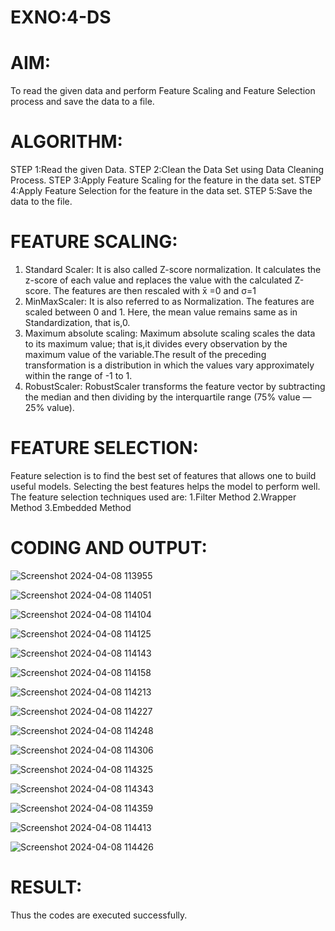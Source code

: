 # EXNO:4-DS
# AIM:
To read the given data and perform Feature Scaling and Feature Selection process and save the
data to a file.

# ALGORITHM:
STEP 1:Read the given Data.
STEP 2:Clean the Data Set using Data Cleaning Process.
STEP 3:Apply Feature Scaling for the feature in the data set.
STEP 4:Apply Feature Selection for the feature in the data set.
STEP 5:Save the data to the file.

# FEATURE SCALING:
1. Standard Scaler: It is also called Z-score normalization. It calculates the z-score of each value and replaces the value with the calculated Z-score. The features are then rescaled with x̄ =0 and σ=1
2. MinMaxScaler: It is also referred to as Normalization. The features are scaled between 0 and 1. Here, the mean value remains same as in Standardization, that is,0.
3. Maximum absolute scaling: Maximum absolute scaling scales the data to its maximum value; that is,it divides every observation by the maximum value of the variable.The result of the preceding transformation is a distribution in which the values vary approximately within the range of -1 to 1.
4. RobustScaler: RobustScaler transforms the feature vector by subtracting the median and then dividing by the interquartile range (75% value — 25% value).

# FEATURE SELECTION:
Feature selection is to find the best set of features that allows one to build useful models. Selecting the best features helps the model to perform well.
The feature selection techniques used are:
1.Filter Method
2.Wrapper Method
3.Embedded Method

# CODING AND OUTPUT:

![Screenshot 2024-04-08 113955](https://github.com/Srikaavyaathamizh/EXNO-4-DS/assets/144870938/e3aec25a-43e5-4fd5-9076-c4eb34a5a9d9)

![Screenshot 2024-04-08 114051](https://github.com/Srikaavyaathamizh/EXNO-4-DS/assets/144870938/7f2fa0c2-bb64-4701-9109-787a8d173a81)

![Screenshot 2024-04-08 114104](https://github.com/Srikaavyaathamizh/EXNO-4-DS/assets/144870938/d78ce1bc-356f-4d2d-bfe6-4755315ff749)

![Screenshot 2024-04-08 114125](https://github.com/Srikaavyaathamizh/EXNO-4-DS/assets/144870938/60626428-b17e-455a-9f59-77eb18088bc9)

![Screenshot 2024-04-08 114143](https://github.com/Srikaavyaathamizh/EXNO-4-DS/assets/144870938/6b9b6d6e-a250-4022-8d2f-5fc8a8020f1f)

![Screenshot 2024-04-08 114158](https://github.com/Srikaavyaathamizh/EXNO-4-DS/assets/144870938/4bd02924-4951-4449-875d-eaf4f79c8e5d)

![Screenshot 2024-04-08 114213](https://github.com/Srikaavyaathamizh/EXNO-4-DS/assets/144870938/e33dfbf6-b3b2-442c-a67e-0f514eb2a842)

![Screenshot 2024-04-08 114227](https://github.com/Srikaavyaathamizh/EXNO-4-DS/assets/144870938/c4eb3f26-bbdf-45bd-b234-a43a5cbb7023)

![Screenshot 2024-04-08 114248](https://github.com/Srikaavyaathamizh/EXNO-4-DS/assets/144870938/81d1e3d8-c6c5-4f15-b48d-6d2145020f86)

![Screenshot 2024-04-08 114306](https://github.com/Srikaavyaathamizh/EXNO-4-DS/assets/144870938/ce3d156b-5889-4dd0-a744-fc816129eec1)

![Screenshot 2024-04-08 114325](https://github.com/Srikaavyaathamizh/EXNO-4-DS/assets/144870938/1891ef90-5e09-4b51-93be-3a1f3788607e)

![Screenshot 2024-04-08 114343](https://github.com/Srikaavyaathamizh/EXNO-4-DS/assets/144870938/7fb80b29-5939-460c-99bc-6b6a3b9c00b6)


![Screenshot 2024-04-08 114359](https://github.com/Srikaavyaathamizh/EXNO-4-DS/assets/144870938/3c03853d-6de0-44c5-80fb-e6cc27b736da)

![Screenshot 2024-04-08 114413](https://github.com/Srikaavyaathamizh/EXNO-4-DS/assets/144870938/d823ce66-c058-4c1c-b066-25fe98f41024)

![Screenshot 2024-04-08 114426](https://github.com/Srikaavyaathamizh/EXNO-4-DS/assets/144870938/384cb701-352a-460a-bc69-92903718a58d)




# RESULT:
 
  Thus the codes are executed successfully.
